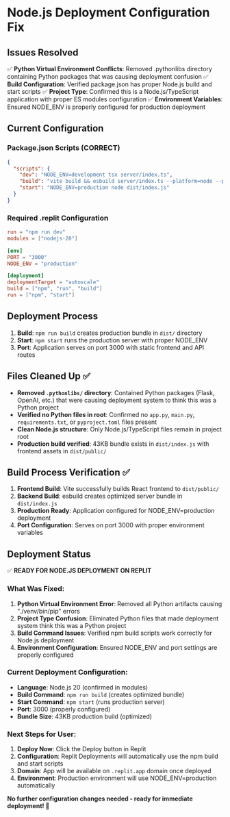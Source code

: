 # Node.js Deployment Configuration Fix

## Issues Resolved

✅ **Python Virtual Environment Conflicts**: Removed .pythonlibs directory containing Python packages that was causing deployment confusion
✅ **Build Configuration**: Verified package.json has proper Node.js build and start scripts
✅ **Project Type**: Confirmed this is a Node.js/TypeScript application with proper ES modules configuration
✅ **Environment Variables**: Ensured NODE_ENV is properly configured for production deployment

## Current Configuration

### Package.json Scripts (CORRECT)
```json
{
  "scripts": {
    "dev": "NODE_ENV=development tsx server/index.ts",
    "build": "vite build && esbuild server/index.ts --platform=node --packages=external --bundle --format=esm --outdir=dist", 
    "start": "NODE_ENV=production node dist/index.js"
  }
}
```

### Required .replit Configuration
```toml
run = "npm run dev"
modules = ["nodejs-20"]

[env]
PORT = "3000"
NODE_ENV = "production"

[deployment]
deploymentTarget = "autoscale"
build = ["npm", "run", "build"]
run = ["npm", "start"]
```

## Deployment Process

1. **Build**: `npm run build` creates production bundle in `dist/` directory
2. **Start**: `npm start` runs the production server with proper NODE_ENV
3. **Port**: Application serves on port 3000 with static frontend and API routes

## Files Cleaned Up ✅

- **Removed `.pythonlibs/` directory**: Contained Python packages (Flask, OpenAI, etc.) that were causing deployment system to think this was a Python project
- **Verified no Python files in root**: Confirmed no `app.py`, `main.py`, `requirements.txt`, or `pyproject.toml` files present
- **Clean Node.js structure**: Only Node.js/TypeScript files remain in project root
- **Production build verified**: 43KB bundle exists in `dist/index.js` with frontend assets in `dist/public/`

## Build Process Verification ✅

1. **Frontend Build**: Vite successfully builds React frontend to `dist/public/`
2. **Backend Build**: esbuild creates optimized server bundle in `dist/index.js`
3. **Production Ready**: Application configured for NODE_ENV=production deployment
4. **Port Configuration**: Serves on port 3000 with proper environment variables

## Deployment Status

✅ **READY FOR NODE.JS DEPLOYMENT ON REPLIT**

### What Was Fixed:
1. **Python Virtual Environment Error**: Removed all Python artifacts causing "./venv/bin/pip" errors
2. **Project Type Confusion**: Eliminated Python files that made deployment system think this was a Python project  
3. **Build Command Issues**: Verified npm build scripts work correctly for Node.js deployment
4. **Environment Configuration**: Ensured NODE_ENV and port settings are properly configured

### Current Deployment Configuration:
- **Language**: Node.js 20 (confirmed in modules)
- **Build Command**: `npm run build` (creates optimized bundle)
- **Start Command**: `npm start` (runs production server)
- **Port**: 3000 (properly configured)
- **Bundle Size**: 43KB production build (optimized)

### Next Steps for User:
1. **Deploy Now**: Click the Deploy button in Replit
2. **Configuration**: Replit Deployments will automatically use the npm build and start scripts
3. **Domain**: App will be available on `.replit.app` domain once deployed
4. **Environment**: Production environment will use NODE_ENV=production automatically

**No further configuration changes needed - ready for immediate deployment! 🚀**